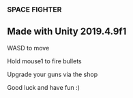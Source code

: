### SPACE FIGHTER

## Made with Unity 2019.4.9f1

WASD to move

Hold mouse1 to fire bullets

Upgrade your guns via the shop

Good luck and have fun :)